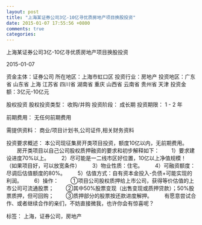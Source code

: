 ```yaml
---
layout: post
title: "上海某证券公司3亿-10亿寻优质房地产项目换股投资"
date: 2015-01-07 17:55:56 +0800
comments: true
categories: 
---
```

上海某证券公司3亿-10亿寻优质房地产项目换股投资



2015-01-07

资金主体：证券公司
所在地区：上海市虹口区
投资行业：房地产
投资地区：广东省 山东省 上海 江苏省 四川省 湖南省 重庆 山西省 云南省 贵州省 天津
投资金额：3亿元-10亿元

股权投资
股权投资类型：
                            收购/并购 
                                                                                投资阶段：
                            成长期 
                                                                                                                                        投资期限：
                            1 - 2 年

前期费用：
无任何前期费用

需提供资料：
商业/项目计划书,公司证件,相关财务资料

投资要求概述：
本公司现征集房开类项目投资，额度10亿以内，无前期费用。
　　房开类项目以自己公司股权质押融资的要求和初步解释如下：
　　1）要求建设进度70%以上。
　　2）尽可能是一二线市区好位置，10亿以上净值规模！（如果项目好，可以放宽条件）
　　3）物业性质：住宅。
　　4）可融资额度：尽调后估值额度的80%。
　　5）估值方式：自有资本金投入-负债+可能实现的利润。
　　6）操作：
　　①项目公司股权质押给上市公司，获得等价估值的上市公司可流通股票；
　　②其中50%股票变现（出售变现或质押贷款）；50%股票质押，但可回购；
　　③质押部分的股票按还款进度解押。
　　有愿意尝试合作、或者继续合作的亲们，不妨直接微我，也许你会有惊喜呢？

标签：
上海，证券公司，房地产

